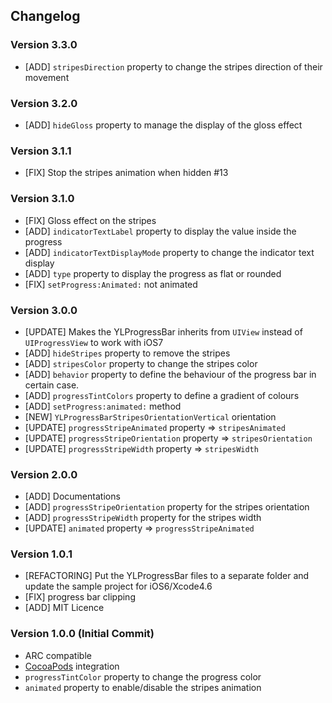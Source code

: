 ## Changelog

### Version 3.3.0

- [ADD] `stripesDirection` property to change the stripes direction of their movement

### Version 3.2.0

- [ADD] `hideGloss` property to manage the display of the gloss effect

### Version 3.1.1

- [FIX] Stop the stripes animation when hidden #13

### Version 3.1.0

- [FIX] Gloss effect on the stripes
- [ADD] `indicatorTextLabel` property to display the value inside the progress
- [ADD] `indicatorTextDisplayMode` property to change the indicator text display
- [ADD] `type` property to display the progress as flat or rounded
- [FIX] `setProgress:Animated:` not animated

### Version 3.0.0

- [UPDATE] Makes the YLProgressBar inherits from `UIView` instead of `UIProgressView` to work with iOS7
- [ADD] `hideStripes` property to remove the stripes
- [ADD] `stripesColor` property to change the stripes color
- [ADD] `behavior` property to define the behaviour of the progress bar in certain case.
- [ADD] `progressTintColors` property to define a gradient of colours
- [ADD] `setProgress:animated:` method
- [NEW] `YLProgressBarStripesOrientationVertical` orientation
- [UPDATE] `progressStripeAnimated` property => `stripesAnimated`
- [UPDATE] `progressStripeOrientation` property => `stripesOrientation`
- [UPDATE] `progressStripeWidth` property => `stripesWidth`

### Version 2.0.0

- [ADD] Documentations
- [ADD] `progressStripeOrientation` property for the stripes orientation
- [ADD] `progressStripeWidth` property for the stripes width
- [UPDATE] `animated` property => `progressStripeAnimated`

### Version 1.0.1

- [REFACTORING] Put the YLProgressBar files to a separate folder and update the sample project for iOS6/Xcode4.6
- [FIX] progress bar clipping
- [ADD] MIT Licence

### Version 1.0.0 (Initial Commit)

- ARC compatible
- [CocoaPods](http://cocoapods.org/) integration
- `progressTintColor` property to change the progress color
- `animated` property to enable/disable the stripes animation

